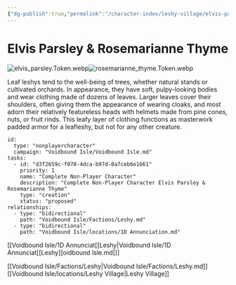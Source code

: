 ```yaml
---
{"dg-publish":true,"permalink":"/character-index/leshy-village/elvis-parsley-and-rosemarianne-thyme/","title":"Elvis Parsley & Rosemarianne Thyme","tags":["JournalEntryPage","Leshy","NPC"]}
---
```






# Elvis Parsley & Rosemarianne Thyme
![elvis_parsley.Token.webp](/img/user/Voidbound%20token%20images/elvis_parsley.Token.webp)![rosemarianne_thyme.Token.webp](/img/user/Voidbound%20token%20images/rosemarianne_thyme.Token.webp)

Leaf leshys tend to the well-being of trees, whether natural stands or cultivated orchards. In appearance, they have soft, pulpy-looking bodies and wear clothing made of dozens of leaves. Larger leaves cover their shoulders, often giving them the appearance of wearing cloaks, and most adorn their relatively featureless heads with helmets made from pine cones, nuts, or fruit rinds. This leafy layer of clothing functions as masterwork padded armor for a leafleshy, but not for any other creature.

```RpgManager4
id: 
  type: "nonplayercharacter"
  campaign: "Voidbound Isle/Voidbound Isle.md"
tasks: 
  - id: "d3f2659c-f070-4dca-b97d-0a7ceb6e1661"
    priority: 1
    name: "Complete Non-Player Character"
    description: "Complete Non-Player Character Elvis Parsley & Rosemarianne Thyme"
    type: "creation"
    status: "proposed"
relationships: 
  - type: "bidirectional"
    path: "Voidbound Isle/Factions/Leshy.md"
  - type: "bidirectional"
    path: "Voidbound Isle/locations/1D Annunciation.md"
```
[[Voidbound Isle/1D Annunciat[[Leshy\|Voidbound Isle/1D Annunciat[[Leshy]]oidbound Isle.md|]]

[[Voidbound Isle/Factions/Leshy\|Voidbound Isle/Factions/Leshy.md]]
[[Voidbound Isle/locations/Leshy Village\|Leshy Village]]